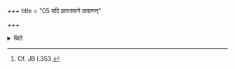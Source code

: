 +++
title = "05 यदि प्रातःसवने ग्रावाणन्"

+++

<details><summary>थिते</summary>

5. At the morning-pressing if (the Adhvaryu) does not find the (pressing) stone, having brought a Palāśa-stick, he should press with it only. This itself is the expiation for this (mishap)-thus is known (from a Brāhmaṇa-text).[^1]  

[^1]: Cf. JB I.353.   
</details>
